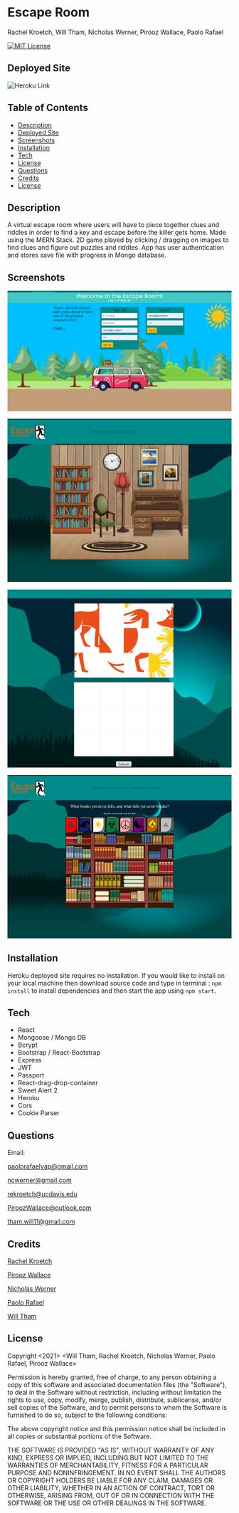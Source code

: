 # Escape Room
Rachel Kroetch, Will Tham, Nicholas Werner, Pirooz Wallace, Paolo Rafael

[![MIT License](https://img.shields.io/badge/license-MIT-blue.svg)](#license)


## Deployed Site

![Heroku Link](....)

## Table of Contents
* [Description](#description)
* [Deployed Site](#deployed-site)
* [Screenshots](#screenshots)
* [Installation](#installation)
* [Tech](#tech)
* [License](#license)
* [Questions](#Questions)
* [Credits](#Credits)
* [License](#license)


## Description
A virtual escape room where users will have to piece together clues and riddles in order to find a key and escape before the killer gets home.  Made using the MERN Stack. 2D game played by clicking / dragging on images to find clues and figure out puzzles and riddles. App has user authentication and stores save file with progress in Mongo database.

## Screenshots

![Login Screen](escapeSample1.png)

![Login Screen](escapeSample2.png)

![Login Screen](escapeSample3.png)

![Login Screen](escapeSample4.png)

## Installation

Heroku deployed site requires no installation. If you would like to install on your local machine then download source code and type in terminal :
` npm install ` to install dependencies and then start the app using ` npm start `.  

## Tech

* React
* Mongoose / Mongo DB
* Bcrypt
* Bootstrap / React-Bootstrap
* Express
* JWT
* Passport
* React-drag-drop-container
* Sweet Alert 2
* Heroku
* Cors
* Cookie Parser

## Questions

Email:

paolorafaelyap@gmail.com

ncwerner@gmail.com

rekroetch@ucdavis.edu

PiroozWallace@outlook.com

tham.will11@gmail.com

## Credits

[Rachel Kroetch](https://github.com/rekroetch)

[Pirooz Wallace](https://github.com/attack-theoRy)

[Nicholas Werner](https://github.com/ncwerner85)

[Paolo Rafael](https://github.com/paolorafaelyap)

[Will Tham](https://github.com/willtham1)

## License 

Copyright <2021> <Will Tham, Rachel Kroetch, Nicholas Werner, Paolo Rafael, Pirooz Wallace>

Permission is hereby granted, free of charge, to any person obtaining a copy of this software and associated documentation files (the "Software"), to deal in the Software without restriction, including without limitation the rights to use, copy, modify, merge, publish, distribute, sublicense, and/or sell copies of the Software, and to permit persons to whom the Software is furnished to do so, subject to the following conditions:

The above copyright notice and this permission notice shall be included in all copies or substantial portions of the Software.

THE SOFTWARE IS PROVIDED "AS IS", WITHOUT WARRANTY OF ANY KIND, EXPRESS OR IMPLIED, INCLUDING BUT NOT LIMITED TO THE WARRANTIES OF MERCHANTABILITY, FITNESS FOR A PARTICULAR PURPOSE AND NONINFRINGEMENT. IN NO EVENT SHALL THE AUTHORS OR COPYRIGHT HOLDERS BE LIABLE FOR ANY CLAIM, DAMAGES OR OTHER LIABILITY, WHETHER IN AN ACTION OF CONTRACT, TORT OR OTHERWISE, ARISING FROM, OUT OF OR IN CONNECTION WITH THE SOFTWARE OR THE USE OR OTHER DEALINGS IN THE SOFTWARE.